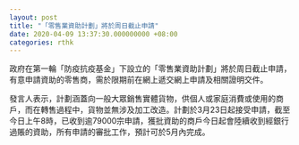 ```yaml
---
layout: post
title: "「零售業資助計劃」將於周日截止申請"
date: 2020-04-09 13:37:30.000000000 +08:00
categories: rthk
---
```


政府在第一輪「防疫抗疫基金」下設立的「零售業資助計劃」將於周日截止申請，有意申請資助的零售商，需於限期前在網上遞交網上申請及相關證明交件。

發言人表示，計劃涵蓋向一般大眾銷售實體貨物，供個人或家庭消費或使用的商戶，而在轉售過程中，貨物並無涉及加工改造。計劃於3月23日起接受申請，截至今日上午8時，已收到逾79000宗申請，獲批資助的商戶今日起會陸續收到經銀行過賬的資助，所有申請的審批工作，預計可於5月內完成。

